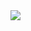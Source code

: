 <div alien="center">
    <img src="https://capsule-render.vercel.app/api?type=Venom&color=auto&height=300&section=header&text=Jeong%2Myeong%2Guk&fontSize=90" />
</div>
